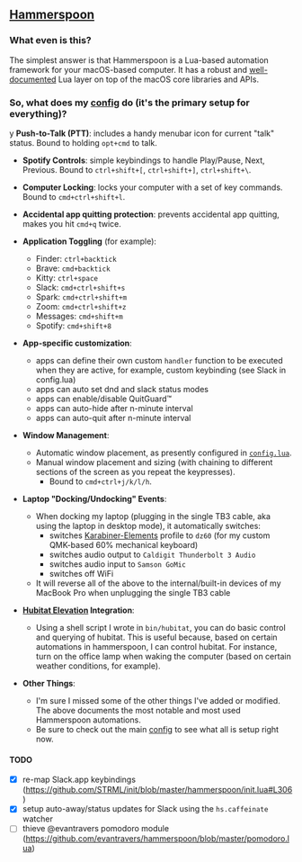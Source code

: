 ## [ Hammerspoon ](https://www.hammerspoon.org)

### What even is this?

The simplest answer is that Hammerspoon is a Lua-based automation framework for
your macOS-based computer. It has a robust and [well-documented](http://www.hammerspoon.org/docs/) Lua layer on top
of the macOS core libraries and APIs.

### So, what does my [config](hammerspoon.symlink/config.lua) do (it's the primary setup for everything)?

y **Push-to-Talk (PTT)**: includes a handy menubar icon for current "talk" status. Bound to holding `opt+cmd` to talk.

- **Spotify Controls**: simple keybindings to handle Play/Pause, Next, Previous.
  Bound to `ctrl+shift+[`, `ctrl+shift+]`, `ctrl+shift+\`.

- **Computer Locking**: locks your computer with a set of key commands. Bound to
  `cmd+ctrl+shift+l`.

- **Accidental app quitting protection**: prevents accidental app quitting,
  makes you hit `cmd+q` twice.

- **Application Toggling** (for example):

  - Finder: `ctrl+backtick`
  - Brave: `cmd+backtick`
  - Kitty: `ctrl+space`
  - Slack: `cmd+ctrl+shift+s`
  - Spark: `cmd+ctrl+shift+m`
  - Zoom: `cmd+ctrl+shift+z`
  - Messages: `cmd+shift+m`
  - Spotify: `cmd+shift+8`

* **App-specific customization**:

  - apps can define their own custom `handler` function to be executed when they are active,
    for example, custom keybinding (see Slack in config.lua)
  - apps can auto set dnd and slack status modes
  - apps can enable/disable QuitGuard™
  - apps can auto-hide after n-minute interval
  - apps can auto-quit after n-minute interval

- **Window Management**:

  - Automatic window placement, as presently configured in [`config.lua`](hammerspoon.symlink/config.lua).
  - Manual window placement and sizing (with chaining to different sections of
    the screen as you repeat the keypresses).
    - Bound to `cmd+ctrl+j/k/l/h`.

* **Laptop "Docking/Undocking" Events**:

  - When docking my laptop (plugging in the single TB3 cable, aka using the laptop in
    desktop mode), it automatically switches:
    - switches [Karabiner-Elements](https://github.com/tekezo/Karabiner-Elements) profile to `dz60` (for my custom QMK-based 60% mechanical keyboard)
    - switches audio output to `Caldigit Thunderbolt 3 Audio`
    - switches audio input to `Samson GoMic`
    - switches off WiFi
  - It will reverse all of the above to the internal/built-in devices of my MacBook Pro when
    unplugging the single TB3 cable

- **[Hubitat Elevation](https://www.hubitat.com) Integration**:

  - Using a shell script I wrote in `bin/hubitat`, you can do basic control and querying of hubitat. This is useful because, based on certain automations in hammerspoon, I can control hubitat. For instance, turn on the office lamp when waking the computer (based on certain weather conditions, for example).

* **Other Things**:

  - I'm sure I missed some of the other things I've added or
    modified. The above documents the most notable and most used Hammerspoon automations.
  - Be sure to check out the main [config](hammerspoon.symlink/config.lua) to see what all is setup right now.

#### TODO

- [x] re-map Slack.app keybindings (https://github.com/STRML/init/blob/master/hammerspoon/init.lua#L306)
- [x] setup auto-away/status updates for Slack using the `hs.caffeinate` watcher
- [ ] thieve @evantravers pomodoro module (https://github.com/evantravers/hammerspoon/blob/master/pomodoro.lua)
